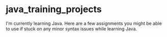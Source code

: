 # java_training_projects

I'm currently learning Java. Here are a few assignments you might be able to use if stuck on any minor syntax issues while learning Java. 
